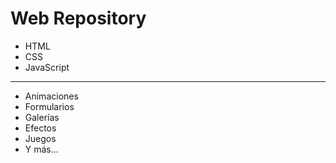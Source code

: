 # Web Repository

- HTML
- CSS
- JavaScript

---
- Animaciones
- Formularios
- Galerías
- Efectos
- Juegos
- Y más...